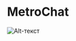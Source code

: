 # MetroChat
![Alt-текст](https://drive.google.com/file/d/1SI3Kq1vWUtpZRf7tZ8lkNkBmtW1uGR8a/view?usp=sharing)
